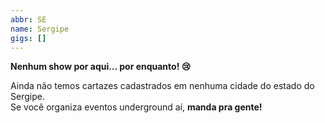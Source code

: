 ```yaml
---
abbr: SE
name: Sergipe
gigs: []
---
```


<div class="no-gigs-message">

**Nenhum show por aqui… por enquanto! 😢**

Ainda não temos cartazes cadastrados em nenhuma cidade do estado do Sergipe.  
Se você organiza eventos underground aí, **manda pra gente!**

</div>